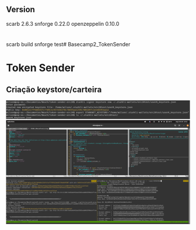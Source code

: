 ## Version
scarb 2.6.3
snforge 0.22.0
openzeppelin 0.10.0

#
scarb build
snforge test# Basecamp2_TokenSender

# Token Sender
## Criação keystore/carteira
![Keystore](https://github.com/wbarroz/Basecamp2_TokenSender/blob/main/carteiras.png)
![Local code status](https://github.com/wbarroz/Basecamp2_Counter/blob/main/IDE.png)
